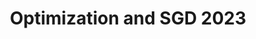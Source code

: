 ---
title: "Optimization and SGD 2023"
pdf: "/pdfs/slides/Optimization_and_SGD_2023.pdf"
layout: pdf
excludeFromBlog: true
---